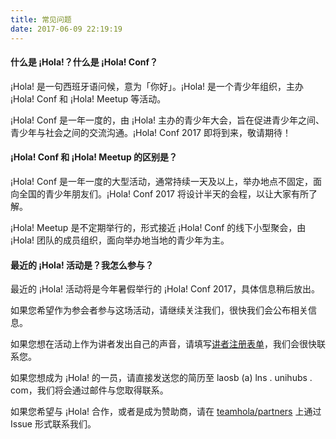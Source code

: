 ```yaml
---
title: 常见问题
date: 2017-06-09 22:19:19
---
```

<section class="hola-faq">
<!-- Keep HTML there to use class markups -->
<h4>什么是 ¡Hola!？什么是 ¡Hola! Conf？</h4>
<div>
  <p>¡Hola! 是一句西班牙语问候，意为「你好」。¡Hola! 是一个青少年组织，主办 ¡Hola! Conf 和 ¡Hola! Meetup 等活动。</p>
  <p>¡Hola! Conf 是一年一度的，由 ¡Hola! 主办的青少年大会，旨在促进青少年之间、青少年与社会之间的交流沟通。¡Hola! Conf 2017 即将到来，敬请期待！</p>
</div>
<h4>¡Hola! Conf 和 ¡Hola! Meetup 的区别是？</h4>
<div>
  <p>¡Hola! Conf 是一年一度的大型活动，通常持续一天及以上，举办地点不固定，面向全国的青少年朋友们。¡Hola! Conf 2017 将设计半天的会程，以让大家有所了解。</p>
  <p>¡Hola! Meetup 是不定期举行的，形式接近 ¡Hola! Conf 的线下小型聚会，由 ¡Hola! 团队的成员组织，面向举办地当地的青少年为主。</p>
</div>
<h4>最近的 ¡Hola! 活动是？我怎么参与？</h4>
<div>
  <p>最近的 ¡Hola! 活动将是今年暑假举行的 ¡Hola! Conf 2017，具体信息稍后放出。</p>
  <p>如果您希望作为参会者参与这场活动，请继续关注我们，很快我们会公布相关信息。</p>
  <p>如果您想在活动上作为讲者发出自己的声音，请填写<a href="http://teamhola.mikecrm.com/ZFzeCBs" target="_blank">讲者注册表单</a>，我们会很快联系您。</p>
  <p>如果您想成为 ¡Hola! 的一员，请直接发送您的简历至 laosb (a) lns . unihubs . com，我们将会通过邮件与您取得联系。</p>
  <p>如果您希望与 ¡Hola! 合作，或者是成为赞助商，请在 <a href="https://github.com/teamhola/partners/issues/new"<code>teamhola/partners</code></a> 上通过 Issue 形式联系我们。</p>
</div>
</section>